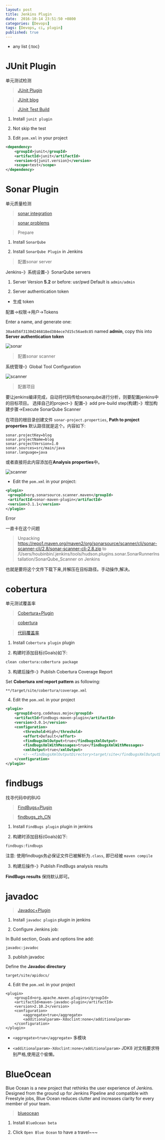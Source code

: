 ```yaml
---
layout: post
title: Jenkins Plugin
date:  2016-10-14 23:51:50 +0800
categories: [Devops]
tags: [Devops, ci, plugin]
published: true
---
```


* any list
{:toc}

# JUnit Plugin

单元测试检测

> [JUnit Plugin](https://wiki.jenkins-ci.org/display/JENKINS/JUnit+Plugin)

> [JUnit blog](http://m.blog.csdn.net/article/details?id=9949309)

> [JUnit Test Build](http://www.myexception.cn/cvs-svn/1508681.html)

1. Install ```junit plugin```

2. Not skip the test

3. Edit ```pom.xml``` in your project

```xml
<dependency>
    <groupId>junit</groupId>
    <artifactId>junit</artifactId>
    <version>${junit.version}</version>
    <scope>test</scope>
</dependency>
```

# Sonar Plugin

单元质量检测

> [sonar integration](http://blog.csdn.net/xinluke/article/details/53035583)

> [sonar problems](http://wcp88888888.iteye.com/blog/2211605)

> Prepare

1. Install ```SonarQube```

2. Install ```SonarQube Plugin``` in Jenkins


> 配置sonar server

Jenkins–》系统设置–》SonarQube servers

1. Server Version **5.2** or before: usr/pwd Default is ```admin/admin```

2. Server authentication token

- 生成 token

配置->权限->用户->Tokens

Enter a name, and generate one:

```30a4d56f3130d246818ed384ece7d15c56ae8c85``` named **admin**, copy this into **Server authentication token**

![sonar](https://raw.githubusercontent.com/houbb/resource/master/img/jenkins/2016-12-10-jenkins-sonar.png)


> 配置sonar scanner

系统管理–》Global Tool Configuration

![scanner](https://raw.githubusercontent.com/houbb/resource/master/img/jenkins/2016-12-10-jenkins-sonar-scanner.png)


> 配置项目

要让jenkins编译完成，自动将代码传给sonarqube进行分析，则要配置jenkins中的目标项目。
选择自己的project–》配置–》add pre-build step(构建)-》增加构建步骤->Execute SonarQube Scanner


在项目的根目录创建文件 ```sonar-project.properties```, **Path to project properties** 默认路径就是这个。内容如下:

```
sonar.projectKey=blog
sonar.projectName=blog
sonar.projectVersion=1.0
sonar.sources=src/main/java
sonar.language=java
```

或者直接将此内容添加在**Analysis properties**中。


![scanner](https://raw.githubusercontent.com/houbb/resource/master/img/jenkins/2016-12-10-jenkins-sonar-executor.png)


- Edit the ```pom.xml``` in your project:

```xml
<plugin>
 <groupId>org.sonarsource.scanner.maven</groupId>
 <artifactId>sonar-maven-plugin</artifactId>
 <version>3.1.1</version>
</plugin>
```

<label class="label label-danger">Error</label>

一直卡在这个问题

> Unpacking https://repo1.maven.org/maven2/org/sonarsource/scanner/cli/sonar-scanner-cli/2.8/sonar-scanner-cli-2.8.zip to /Users/houbinbin/.jenkins/tools/hudson.plugins.sonar.SonarRunnerInstallation/SonarQube_Scanner on Jenkins


也就是要将这个文件下载下来,并解压在目标路径。手动操作,解决。



# cobertura

单元测试覆盖率

> [Cobertura+Plugin](https://wiki.jenkins-ci.org/display/JENKINS/Cobertura+Plugin)

> [cobertura](http://blog.csdn.net/yaominhua/article/details/40684647)

> [代码覆盖率](http://blog.csdn.net/wangmuming/article/details/23455947)

1. Install ```Cobertura plugin``` plugin

2. 构建时添加目标(Goals)如下:

```
clean cobertura:cobertura package
```

3. 构建后操作-》Publish Cobertura Coverage Report

Set **Cobertura xml report pattern** as following:

```
**/target/site/cobertura/coverage.xml
```

4. Edit the ```pom.xml``` in your project

```xml
<plugin>
    <groupId>org.codehaus.mojo</groupId>
    <artifactId>findbugs-maven-plugin</artifactId>
    <version>3.0.1</version>
    <configuration>
        <threshold>High</threshold>
        <effort>Default</effort>
        <findbugsXmlOutput>true</findbugsXmlOutput>
        <findbugsXmlWithMessages>true</findbugsXmlWithMessages>
        <xmlOutput>true</xmlOutput>
        <!--<findbugsXmlOutputDirectory>target/site</findbugsXmlOutputDirectory>-->
    </configuration>
</plugin>
```

# findbugs

找寻代码中的BUG

> [FindBugs+Plugin](https://wiki.jenkins-ci.org/display/JENKINS/FindBugs+Plugin)

> [findbugs_zh_CN](http://blog.csdn.net/fighterandknight/article/details/51424257)

1. Install ```FindBugs plugin``` plugin in jenkins

2. 构建时添加目标(Goals)如下:

```
findbugs:findbugs
```

注意: 使用findbugs务必保证文件已被解析为```.class```, 即已经被 ```maven compile```

3. 构建后操作-》Publish FindBugs analysis results

**FindBugs results** 保持默认即可。


# javadoc

> [Javadoc+Plugin](https://wiki.jenkins-ci.org/display/JENKINS/Javadoc+Plugin)


1. Install ```javadoc plugin``` plugin in jenkins


2. Configure Jenkins job:

In Build section, Goals and options line add:

```
javadoc:javadoc
```

3. publish javadoc

Define the **Javadoc directory**

```
target/site/apidocs/
```


4. Edit the ```pom.xml``` in your project

```
<plugin>
    <groupId>org.apache.maven.plugins</groupId>
    <artifactId>maven-javadoc-plugin</artifactId>
    <version>2.10.2</version>
    <configuration>
        <aggregate>true</aggregate>
        <additionalparam>-Xdoclint:none</additionalparam>
    </configuration>
</plugin>
````

- ```<aggregate>true</aggregate>``` 多模块

- ```<additionalparam>-Xdoclint:none</additionalparam>``` JDK8 对文档要求特别严格,使用这个偷懒。


# BlueOcean

Blue Ocean is a new project that rethinks the user experience of Jenkins. Designed from the ground up for Jenkins Pipeline
and compatible with Freestyle jobs, Blue Ocean reduces clutter and increases clarity for every member of your team.

> [blueocean](https://jenkins.io/projects/blueocean/)

1. Install ```BlueOcean beta```

2. Click ```Open Blue Ocean``` to have a travel~~~











